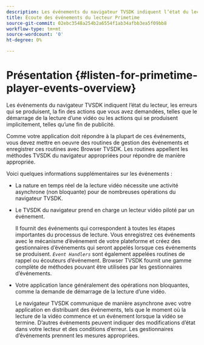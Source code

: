 ```yaml
---
description: Les événements du navigateur TVSDK indiquent l’état du lecteur, les erreurs qui se produisent, la fin des actions que vous avez demandées, telles que le démarrage de la lecture d’une vidéo ou les actions qui se produisent implicitement, telles qu’une fin de publicité.
title: Écoute des événements du lecteur Primetime
source-git-commit: 02ebc3548a254b2a6554f1ab34afbb3ea5f09bb8
workflow-type: tm+mt
source-wordcount: '0'
ht-degree: 0%

---
```


# Présentation {#listen-for-primetime-player-events-overview}

Les événements du navigateur TVSDK indiquent l’état du lecteur, les erreurs qui se produisent, la fin des actions que vous avez demandées, telles que le démarrage de la lecture d’une vidéo ou les actions qui se produisent implicitement, telles qu’une fin de publicité.

Comme votre application doit répondre à la plupart de ces événements, vous devez mettre en oeuvre des routines de gestion des événements et enregistrer ces routines avec Browser TVSDK. Les routines appellent les méthodes TVSDK du navigateur appropriées pour répondre de manière appropriée.

Voici quelques informations supplémentaires sur les événements :

* La nature en temps réel de la lecture vidéo nécessite une activité asynchrone (non bloquante) pour de nombreuses opérations du navigateur TVSDK.
* Le TVSDK du navigateur prend en charge un lecteur vidéo piloté par un événement.

  Il fournit des événements qui correspondent à toutes les étapes importantes du processus de lecture. Vous enregistrez ces événements avec le mécanisme d’événement de votre plateforme et créez des gestionnaires d’événements qui seront appelés lorsque ces événements se produisent. *`Event Handlers`* sont également appelées routines de rappel ou écouteurs d’événement. Browser TVSDK fournit une gamme complète de méthodes pouvant être utilisées par les gestionnaires d’événements.
* Votre application lance généralement des opérations non bloquantes, comme la demande de démarrage de la lecture d’une vidéo.

  Le navigateur TVSDK communique de manière asynchrone avec votre application en distribuant des événements, tels que le moment où la lecture de la vidéo commence et un événement lorsque la vidéo se termine. D’autres événements peuvent indiquer des modifications d’état dans votre lecteur et des conditions d’erreur. Les gestionnaires d’événements prennent les mesures appropriées.
